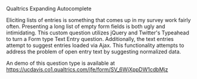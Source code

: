 Qualtrics Expanding Autocomplete

Eliciting lists of entries is something that comes up in my survey work fairly often. Presenting a long list of empty form fields is both ugly and intimidating. This custom question utilizes jQuery and Twitter's Typeahead to turn a Form type Text Entry question. Additionally, the text entries attempt to suggest entries loaded via Ajax. This functionality attempts to address the problem of open entry text by suggesting normalized data.

An demo of this question type is available at https://ucdavis.co1.qualtrics.com/jfe/form/SV_6WjXppDW1cdbMjz
